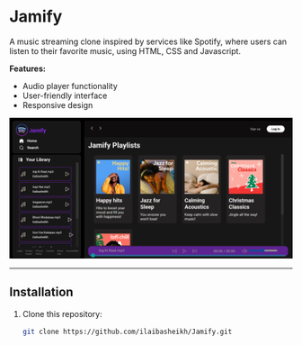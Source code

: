 # Jamify
 A music streaming clone inspired by services like Spotify, where users can listen to their favorite music, using HTML, CSS and Javascript.

**Features:**
- Audio player functionality
- User-friendly interface 
- Responsive design 
 
 ![Jamify](/final%20product/jamify.png)

---

## Installation

1. Clone this repository:
   ```bash
   git clone https://github.com/ilaibasheikh/Jamify.git

